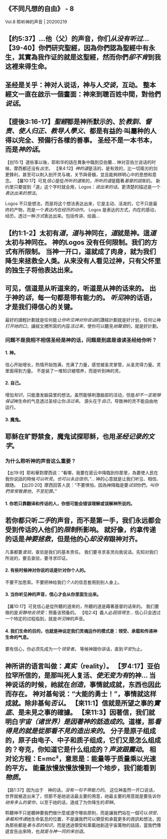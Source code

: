 ## 《不同凡想的自由》 - 8

Vol.8 聆听神的声音 | 20200219

【约5:37】…他（父）的声音，你们*从没有听过*…
【39-40】你們研究聖經，因為你們認為聖經中有永生，其實為我作证的就是这聖經，然而你們*卻不肯*到我这裡来得生命。
---
圣经是关乎：神对人说话，神与人*交谈*，互动。
整本經文一直在啟示一個畫面：神來到聰百姓中間，對他們*说话*。
---
【提後3:16-17】*聖經*都是神所默示的、於*教訓、督责、使人归正、教导人學义*、都是有益的·叫屬种的人得以完全、预備行各樣的善事。
圣经不是一本书本，而是*神的话*。
---
【创15:1】道些事以後，耶和华的話在異象中臨到亞伯蘭…
神对亚伯兰说话的时候，摩西都还没有*出生*。
【來4:12】*神的道*是活的，是有效的，比一切兩刃的剑更鋒利，甚至可以刺入剖开灵与魂，关节與骨髓，並且能夠辨明心中的思想和意念。
【羅10:17】可見*信心*是從*所听的道*來的，*所听的道*是籍著*基督的話*來的。
新约里只要提到「道」这个字时就会用，Logos：*说出来的话*。更清楚的描述是一个*表达出来的想法*。

Logos 不只是想法，而是将这个想法表达出来，它是主动、活泼的，它不只是最终的产物，而是一个*表达内在经历的动作*。
Logos 是表达的方式，内在的感动，经历，透过一种*方式*表达出来。包括传讲、绘画…

【约1:1-2】太初有*道*，*道*与神同在，*道*就是神。這*道*太初与神同在。
神的Logos 没有任何限制。我们的方式有所限制。
当神一开口，道就成了肉身，就为我们降生来拯救全人类。从来没有人看见过神，只有父怀里的独生子将他表达出来。
---
可见，信道是从听道来的，听道是从神的话来的。
出于神的*话*，每一句都是带有能力的。
*听见*神的话语，才是我们得信心的关键。
---
最好的讀輕計劃就是任何能*让你听见神对你说话*的讚經計劃就是好计划，任何让神*打开祂的口*，讓經文裡所寫的内容*活过来*，使你可以聽見*祂聲音*的，就是好計劃。

### 问题不是我相不相信圣经是神的话，问题是到底是谁读圣经给你听？
#### 1. 神。
信心开始增长，热情开始饱满，充满了力量，感觉被圣灵掌管，从圣灵得力量。灵里面得到力量。
不是装了一堆知识被喂养，而是听到神的灵。
#### 2. 自己。
增加*知识*，只能激发脑袋里的想法。虽然能够刺激脑部的活动，但是*却不一定能够保证*神生命的气息透过圣经让你*活过来*。
源头在于*自己*，导致神的灵不能自由地运行。
#### 3. 魔鬼。
耶稣在旷野禁食，魔鬼试探耶稣，也用*圣经记录的文字*。
---
### 为什么聆听神的声音这么重要？
【出19:9】耶和華對摩西说：“看哪，我要在密云中降臨到你那里，為要使人民在我你说話的時候*可以听見*，*也可以永远信你*。”…
神的心意就是让我们听见、相信、跟随。
【出20:20】摩西回答人民：“不要惧怕，因為神降臨是要*试验*你們，*叫你們常常敬畏他*，*不至犯罪*。”
#### 1. 你若只靠翻译和传话的人，你很可能会**错误理解**或**误解**神所说的。
若你都只听*二手*的声音，而不是第一手，我们永远都会受到传话的人他们的*限制*所影响。
就好像，约拿传递的话是*神要拯救*，但是他的心*却没有*跟神对齐。
---
凡事都要*查验*，查验是我们的基本责任。
我们要寻求圣灵向我说话。先知对我们所说的，要去查验，要寻求印证。

#### 2. 有些时候神对你说的话是**针对你个人**的。
不要不加思索。不要把神给我们*个人*的信息套用到别人身上。

#### 3. 当你听见神的声音，**信心**才会从你里面生出来。
【羅10:17】可見信心是從所聽的道來的，所聽的道是藉著基督的话來的。
我们要做的是*安静地去领受*：预备该预备的。
【哈2:4】義人必*因信得生*…
信心只会透过一个特定的过程临到，就是*听见*神的声音。

#### 4. 我们生命的目的，也就是神设定我们灵魂运作的模式是：**领受**、承载和传递神生命的气息。
要有信心，你必须先成为一个*领受者*。
等候神跟你讲话，直到*平安*为止。

神所讲的语言叫做：*真实*（reality）。
【罗4:17】亚伯拉罕所信的，是那叫死人复活、*使无变为有*的神…
当神说话的时候，祂就在*创造*，事情就成就，东西也因此而存在。
神对基甸说：“大能的勇士！”，事情就这样成就。除非基甸*否认*。
【來11:1】信就是所望之事的*實底*、是未見之事的確據。
【来11:3】因著信，我们就明白*宇宙（诸世界）是因著神的話造成的*。道樣，那*看得見的就是從那看不見的造出来的*。
分子是原子组成的，原子由电子、中子和质子组成，它们又是怎么组成的？夸克，你知道它是什么组成的？*声波跟震动*。
相对论方程：E=mc²，意思是：能量等于质量乘以光速的平方。
能量放慢放慢放慢到一个地步，我们能看到*物质*。
---
【路1:37】因为出于　神的话，*没有一句不带能力的*。
这位神虽然一开口说话，世界就被造出来了，但那不是祂说话最主要的用意，祂最主要的用意就是要告诉你*祂有多么的爱你*，以至于祂的话，道成了为你降生的*耶稣*。

聆聽神不只是聽砷要我們做什麼或遵守哪些原則，而是讓我們站在一個可以*领受、承载和传递*祂生命氣息的位置，不是讓我們可以領受和承载更多的資訊和想法，因為那些都是*善与恶的知识*，而是透過領受和乘載祂創造宇宙萬物的話語，當我們傳遞宣告出來時，也*就是与神一同的来创造*。